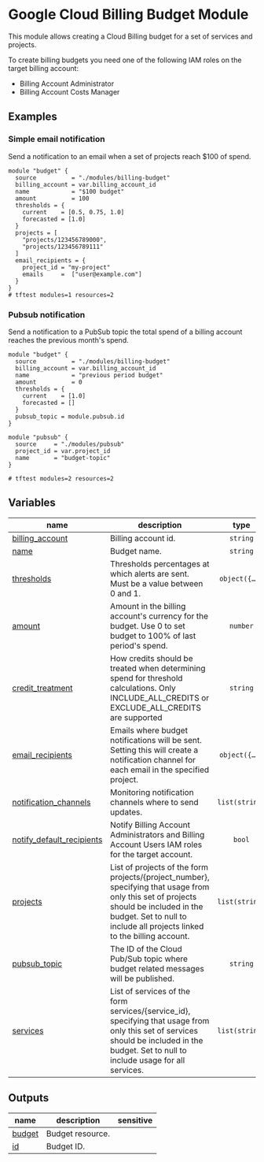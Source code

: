 # Google Cloud Billing Budget Module

This module allows creating a Cloud Billing budget for a set of services and projects.

To create billing budgets you need one of the following IAM roles on the target billing account:

* Billing Account Administrator
* Billing Account Costs Manager

## Examples

### Simple email notification

Send a notification to an email when a set of projects reach $100 of spend.

```hcl
module "budget" {
  source          = "./modules/billing-budget"
  billing_account = var.billing_account_id
  name            = "$100 budget"
  amount          = 100
  thresholds = {
    current    = [0.5, 0.75, 1.0]
    forecasted = [1.0]
  }
  projects = [
    "projects/123456789000",
    "projects/123456789111"
  ]
  email_recipients = {
    project_id = "my-project"
    emails     =  ["user@example.com"]
  }
}
# tftest modules=1 resources=2
```

### Pubsub notification

Send a notification to a PubSub topic the total spend of a billing account reaches the previous month's spend.


```hcl
module "budget" {
  source          = "./modules/billing-budget"
  billing_account = var.billing_account_id
  name            = "previous period budget"
  amount          = 0
  thresholds = {
    current    = [1.0]
    forecasted = []
  }
  pubsub_topic = module.pubsub.id
}

module "pubsub" {
  source     = "./modules/pubsub"
  project_id = var.project_id
  name       = "budget-topic"
}

# tftest modules=2 resources=2
```
<!-- BEGIN TFDOC -->

## Variables

| name | description | type | required | default |
|---|---|:---:|:---:|:---:|
| [billing_account](variables.tf#L23) | Billing account id. | <code>string</code> | ✓ |  |
| [name](variables.tf#L50) | Budget name. | <code>string</code> | ✓ |  |
| [thresholds](variables.tf#L85) | Thresholds percentages at which alerts are sent. Must be a value between 0 and 1. | <code title="object&#40;&#123;&#10;  current    &#61; list&#40;number&#41;&#10;  forecasted &#61; list&#40;number&#41;&#10;&#125;&#41;">object&#40;&#123;&#8230;&#125;&#41;</code> | ✓ |  |
| [amount](variables.tf#L17) | Amount in the billing account's currency for the budget. Use 0 to set budget to 100% of last period's spend. | <code>number</code> |  | <code>0</code> |
| [credit_treatment](variables.tf#L28) | How credits should be treated when determining spend for threshold calculations. Only INCLUDE_ALL_CREDITS or EXCLUDE_ALL_CREDITS are supported | <code>string</code> |  | <code>&#34;INCLUDE_ALL_CREDITS&#34;</code> |
| [email_recipients](variables.tf#L41) | Emails where budget notifications will be sent. Setting this will create a notification channel for each email in the specified project. | <code title="object&#40;&#123;&#10;  project_id &#61; string&#10;  emails     &#61; list&#40;string&#41;&#10;&#125;&#41;">object&#40;&#123;&#8230;&#125;&#41;</code> |  | <code>null</code> |
| [notification_channels](variables.tf#L55) | Monitoring notification channels where to send updates. | <code>list&#40;string&#41;</code> |  | <code>null</code> |
| [notify_default_recipients](variables.tf#L61) | Notify Billing Account Administrators and Billing Account Users IAM roles for the target account. | <code>bool</code> |  | <code>false</code> |
| [projects](variables.tf#L67) | List of projects of the form projects/{project_number}, specifying that usage from only this set of projects should be included in the budget. Set to null to include all projects linked to the billing account. | <code>list&#40;string&#41;</code> |  | <code>null</code> |
| [pubsub_topic](variables.tf#L73) | The ID of the Cloud Pub/Sub topic where budget related messages will be published. | <code>string</code> |  | <code>null</code> |
| [services](variables.tf#L79) | List of services of the form services/{service_id}, specifying that usage from only this set of services should be included in the budget. Set to null to include usage for all services. | <code>list&#40;string&#41;</code> |  | <code>null</code> |

## Outputs

| name | description | sensitive |
|---|---|:---:|
| [budget](outputs.tf#L17) | Budget resource. |  |
| [id](outputs.tf#L22) | Budget ID. |  |

<!-- END TFDOC -->

